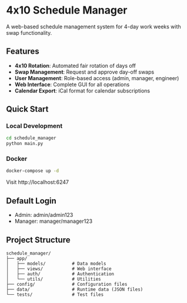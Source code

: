 # 4x10 Schedule Manager

A web-based schedule management system for 4-day work weeks with swap functionality.

## Features

- **4x10 Rotation**: Automated fair rotation of days off
- **Swap Management**: Request and approve day-off swaps
- **User Management**: Role-based access (admin, manager, engineer)
- **Web Interface**: Complete GUI for all operations
- **Calendar Export**: iCal format for calendar subscriptions

## Quick Start

### Local Development
```bash
cd schedule_manager
python main.py
```

### Docker
```bash
docker-compose up -d
```

Visit http://localhost:6247

## Default Login
- Admin: admin/admin123
- Manager: manager/manager123

## Project Structure

```
schedule_manager/
├── app/
│   ├── models/          # Data models
│   ├── views/           # Web interface
│   ├── auth/            # Authentication
│   └── utils/           # Utilities
├── config/              # Configuration files
├── data/                # Runtime data (JSON files)
└── tests/               # Test files
```